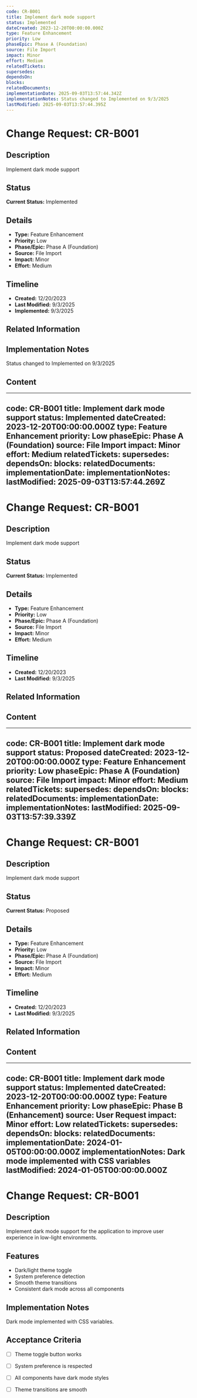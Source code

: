 ```yaml
---
code: CR-B001
title: Implement dark mode support
status: Implemented
dateCreated: 2023-12-20T00:00:00.000Z
type: Feature Enhancement
priority: Low
phaseEpic: Phase A (Foundation)
source: File Import
impact: Minor
effort: Medium
relatedTickets: 
supersedes: 
dependsOn: 
blocks: 
relatedDocuments: 
implementationDate: 2025-09-03T13:57:44.342Z
implementationNotes: Status changed to Implemented on 9/3/2025
lastModified: 2025-09-03T13:57:44.395Z
---
```


# Change Request: CR-B001

## Description
Implement dark mode support

## Status
**Current Status:** Implemented

## Details
- **Type:** Feature Enhancement
- **Priority:** Low
- **Phase/Epic:** Phase A (Foundation)
- **Source:** File Import
- **Impact:** Minor
- **Effort:** Medium

## Timeline
- **Created:** 12/20/2023
- **Last Modified:** 9/3/2025
- **Implemented:** 9/3/2025

## Related Information






## Implementation Notes
Status changed to Implemented on 9/3/2025

## Content
---
code: CR-B001
title: Implement dark mode support
status: Implemented
dateCreated: 2023-12-20T00:00:00.000Z
type: Feature Enhancement
priority: Low
phaseEpic: Phase A (Foundation)
source: File Import
impact: Minor
effort: Medium
relatedTickets: 
supersedes: 
dependsOn: 
blocks: 
relatedDocuments: 
implementationDate: 
implementationNotes: 
lastModified: 2025-09-03T13:57:44.269Z
---

# Change Request: CR-B001

## Description
Implement dark mode support

## Status
**Current Status:** Implemented

## Details
- **Type:** Feature Enhancement
- **Priority:** Low
- **Phase/Epic:** Phase A (Foundation)
- **Source:** File Import
- **Impact:** Minor
- **Effort:** Medium

## Timeline
- **Created:** 12/20/2023
- **Last Modified:** 9/3/2025


## Related Information








## Content
---
code: CR-B001
title: Implement dark mode support
status: Proposed
dateCreated: 2023-12-20T00:00:00.000Z
type: Feature Enhancement
priority: Low
phaseEpic: Phase A (Foundation)
source: File Import
impact: Minor
effort: Medium
relatedTickets: 
supersedes: 
dependsOn: 
blocks: 
relatedDocuments: 
implementationDate: 
implementationNotes: 
lastModified: 2025-09-03T13:57:39.339Z
---

# Change Request: CR-B001

## Description
Implement dark mode support

## Status
**Current Status:** Proposed

## Details
- **Type:** Feature Enhancement
- **Priority:** Low
- **Phase/Epic:** Phase A (Foundation)
- **Source:** File Import
- **Impact:** Minor
- **Effort:** Medium

## Timeline
- **Created:** 12/20/2023
- **Last Modified:** 9/3/2025


## Related Information








## Content
---
code: CR-B001
title: Implement dark mode support
status: Implemented
dateCreated: 2023-12-20T00:00:00.000Z
type: Feature Enhancement
priority: Low
phaseEpic: Phase B (Enhancement)
source: User Request
impact: Minor
effort: Low
relatedTickets:
supersedes:
dependsOn:
blocks:
relatedDocuments:
implementationDate: 2024-01-05T00:00:00.000Z
implementationNotes: Dark mode implemented with CSS variables
lastModified: 2024-01-05T00:00:00.000Z
---

# Change Request: CR-B001

## Description
Implement dark mode support for the application to improve user experience in low-light environments.

## Features
- Dark/light theme toggle
- System preference detection
- Smooth theme transitions
- Consistent dark mode across all components

## Implementation Notes
Dark mode implemented with CSS variables.

## Acceptance Criteria
- [ ] Theme toggle button works
- [ ] System preference is respected
- [ ] All components have dark mode styles
- [ ] Theme transitions are smooth


